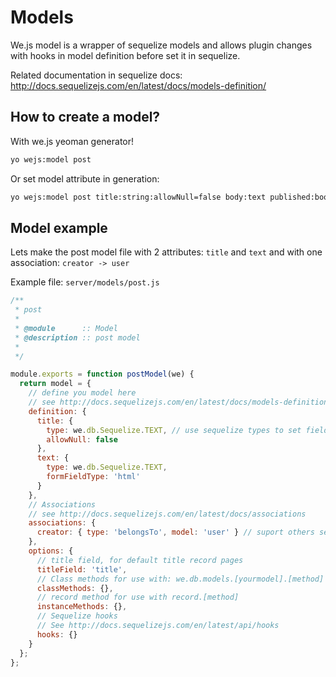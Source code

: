 # Models

We.js model is a wrapper of sequelize models and allows plugin changes with hooks in model definition before set it in sequelize.

Related documentation in sequelize docs: http://docs.sequelizejs.com/en/latest/docs/models-definition/ 

## How to create a model?

With we.js yeoman generator!

```sh
yo wejs:model post
```

Or set model attribute in generation:

```sh
yo wejs:model post title:string:allowNull=false body:text published:boolean
```


## Model example

Lets make the post model file with 2 attributes: `title` and `text` and with one association: `creator -> user`

Example file: `server/models/post.js`

```js
/**
 * post
 *
 * @module      :: Model
 * @description :: post model
 *
 */

module.exports = function postModel(we) {
  return model = {
    // define you model here
    // see http://docs.sequelizejs.com/en/latest/docs/models-definition
    definition: {
      title: {
        type: we.db.Sequelize.TEXT, // use sequelize types to set field type
        allowNull: false
      },
      text: {
        type: we.db.Sequelize.TEXT,
        formFieldType: 'html'
      }
    },
    // Associations
    // see http://docs.sequelizejs.com/en/latest/docs/associations
    associations: {
      creator: { type: 'belongsTo', model: 'user' } // suport others sequelize association params
    },
    options: {
      // title field, for default title record pages
      titleField: 'title',
      // Class methods for use with: we.db.models.[yourmodel].[method]
      classMethods: {},
      // record method for use with record.[method]
      instanceMethods: {},
      // Sequelize hooks
      // See http://docs.sequelizejs.com/en/latest/api/hooks
      hooks: {}
    }
  };
};
```
